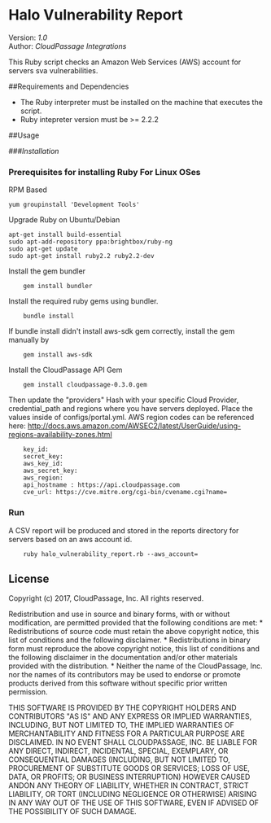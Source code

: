 # Halo Vulnerability Report

Version: *1.0*
<br />
Author: *CloudPassage Integrations*

This Ruby script checks an Amazon Web Services (AWS) account for servers sva vulnerabilities.

##Requirements and Dependencies

* The Ruby interpreter must be installed on the machine that executes the script.
* Ruby intepreter version must be >= 2.2.2

##Usage

###*Installation*


### Prerequisites for installing Ruby For Linux OSes

RPM Based
```
yum groupinstall 'Development Tools'
```

Upgrade Ruby on Ubuntu/Debian
```
apt-get install build-essential
sudo apt-add-repository ppa:brightbox/ruby-ng
sudo apt-get update
sudo apt-get install ruby2.2 ruby2.2-dev
```

Install the gem bundler
```
    gem install bundler
```
Install the required ruby gems using bundler.
```
    bundle install
```
If bundle install didn't install aws-sdk gem correctly, install the gem manually by
```
    gem install aws-sdk
```

Install the CloudPassage API Gem
```
    gem install cloudpassage-0.3.0.gem
```

Then update the "providers" Hash with your specific Cloud Provider, credential_path and regions where you have servers deployed. Place the values inside of configs/portal.yml. 
AWS region codes can be referenced here: http://docs.aws.amazon.com/AWSEC2/latest/UserGuide/using-regions-availability-zones.html

```
    key_id: 
    secret_key: 
    aws_key_id: 
    aws_secret_key: 
    aws_region:
    api_hostname : https://api.cloudpassage.com
    cve_url: https://cve.mitre.org/cgi-bin/cvename.cgi?name=
```
### Run
A CSV report will be produced and stored in the reports directory for servers based on an aws account id.

```
    ruby halo_vulnerability_report.rb --aws_account=
```

## License

Copyright (c) 2017, CloudPassage, Inc.
All rights reserved.

Redistribution and use in source and binary forms, with or without modification,
are permitted provided that the following conditions are met:
    * Redistributions of source code must retain the above copyright
      notice, this list of conditions and the following disclaimer.
    * Redistributions in binary form must reproduce the above copyright
      notice, this list of conditions and the following disclaimer in the
      documentation and/or other materials provided with the distribution.
    * Neither the name of the CloudPassage, Inc. nor the
      names of its contributors may be used to endorse or promote products
      derived from this software without specific prior written permission.

THIS SOFTWARE IS PROVIDED BY THE COPYRIGHT HOLDERS AND CONTRIBUTORS "AS IS" AND
ANY EXPRESS OR IMPLIED WARRANTIES, INCLUDING, BUT NOT LIMITED TO, THE IMPLIED
WARRANTIES OF MERCHANTABILITY AND FITNESS FOR A PARTICULAR PURPOSE ARE
DISCLAIMED. IN NO EVENT SHALL CLOUDPASSAGE, INC. BE LIABLE FOR ANY DIRECT,
INDIRECT, INCIDENTAL, SPECIAL, EXEMPLARY, OR CONSEQUENTIAL DAMAGES (INCLUDING,
BUT NOT LIMITED TO, PROCUREMENT OF SUBSTITUTE GOODS OR SERVICES; LOSS OF USE,
DATA, OR PROFITS; OR BUSINESS INTERRUPTION) HOWEVER CAUSED ANDON ANY THEORY OF
LIABILITY, WHETHER IN CONTRACT, STRICT LIABILITY, OR TORT (INCLUDING NEGLIGENCE
OR OTHERWISE) ARISING IN ANY WAY OUT OF THE USE OF THIS SOFTWARE, EVEN IF
ADVISED OF THE POSSIBILITY OF SUCH DAMAGE.
